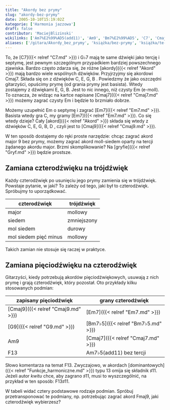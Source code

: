 ```yaml
---
title: "Akordy bez prymy"
slug: "akordy-bez-prymy"
date: 2005-10-10T15:19:02Z
kategorie: ['Harmonia jazzowa']
draft: false
contributor: 'MaciejBlizinski'
wikilinks: ['Am7%E2%99%AD5(add11)', 'Am9', 'Bm7%E2%99%AD5', 'C7', 'Cmaj7', 'Cmaj7', 'Cmaj9', 'Cmaj9', 'Em', 'Em', 'Em', 'Em7', 'Em7', 'Em7', 'F13', 'F13', 'F13%E2%99%AF11', 'Fmaj9', 'G%E2%99%AD7', 'G9', 'akord', 'akord', 'czterod%C5%BAwi%C4%99k', 'czterod%C5%BAwi%C4%99k', 'dominanta', 'gryf', 'pi%C4%99ciod%C5%BAwi%C4%99k', 'tr%C3%B3jd%C5%BAwi%C4%99k']
aliases: ['/gitara/Akordy_bez_prymy', 'książka/bez-prymy', 'książka/te-same-dźwięki-różne-akordy']
---
```

To, że [C7]({{< relref "C7.md" >}}) i G♭7<!-- link nie odnosił się do niczego: 'Akordy bez prymy' ('content/książka/Akordy_bez_prymy.md') links to 'G♭7' ('content/książka/G♭7.md') and that does not exist --> mają te same dźwięki
jako tercję i septymę, jest pewnym szczególnym przypadkiem bardziej
powszechnego zjawiska. Bardzo często zdarza się, że różne
[akordy]({{< relref "Akord" >}}) mają bardzo wiele wspólnych dźwięków.
Przyjrzyjmy się akordowi Cmaj7. Składa się on z dźwięków C, E, G, B .
Powiedzmy że jako oszczędni gitarzyści, opuścimy prymę (od grania prymy
jest basista). Wtedy zostajemy z dźwiękami E, G, B. Jest to nic innego,
niż czysty Em<!-- link nie odnosił się do niczego: 'Akordy bez prymy' ('content/książka/Akordy_bez_prymy.md') links to 'Em' ('content/książka/Em.md') and that does not exist --> (e-moll). To oznacza, że widząc na kartce
napisane [Cmaj7]({{< relref "Cmaj7.md" >}}) możemy zagrać czysty
Em<!-- link nie odnosił się do niczego: 'Akordy bez prymy' ('content/książka/Akordy_bez_prymy.md') links to 'Em' ('content/książka/Em.md') and that does not exist --> i będzie to brzmiało dobrze.

Możemy uzupełnić Em<!-- link nie odnosił się do niczego: 'Akordy bez prymy' ('content/książka/Akordy_bez_prymy.md') links to 'Em' ('content/książka/Em.md') and that does not exist --> o septymę i zagrać
[Em7]({{< relref "Em7.md" >}}). Basista wtedy gra C, my gramy
[Em7]({{< relref "Em7.md" >}}). Co się wtedy dzieje? Cały
[akord]({{< relref "Akord" >}}) składa się wtedy z dźwięków C, E, G, B, D ,
czyli jest to [Cmaj9]({{< relref "Cmaj9.md" >}}).

W ten sposób dostajemy do ręki proste narzędzie: chcąc zagrać akord
major 9 bez prymy, możemy zagrać akord moll-siedem oparty na tercji
żądanego akordu major. Brzmi skomplikowanie? Na
[gryfie]({{< relref "Gryf.md" >}}) będzie prostsze.

## Zamiana czterodźwięku na trójdźwięk

Każdy czterodźwięk<!-- link nie odnosił się do niczego: 'Akordy bez prymy' ('content/książka/Akordy_bez_prymy.md') links to 'czterodźwięk' ('content/książka/czterodźwięk.md') and that does not exist --> po usunięciu jego prymy
zamienia się w trójdźwięk<!-- link nie odnosił się do niczego: 'Akordy bez prymy' ('content/książka/Akordy_bez_prymy.md') links to 'trójdźwięk' ('content/książka/trójdźwięk.md') and that does not exist -->. Powstaje pytanie, w
jaki? To zależy od tego, jaki był to czterodźwięk. Spróbujmy to
uporządkować.

| czterodźwięk          | trójdźwięk  |
| --------------------- | ----------- |
| major                 | mollowy     |
| siedem                | zmniejszony |
| mol siedem            | durowy      |
| mol siedem pięć minus | mollowy     |

Takich zamian nie stosuje się raczej w praktyce.

## Zamiana pięciodźwięku na czterodźwięk

Gitarzyści, kiedy potrzebują akordów
pięciodźwiękowych<!-- link nie odnosił się do niczego: 'Akordy bez prymy' ('content/książka/Akordy_bez_prymy.md') links to 'pięciodźwięk' ('content/książka/pięciodźwięk.md') and that does not exist -->, usuwają z nich prymę
i grają czterodźwięk<!-- link nie odnosił się do niczego: 'Akordy bez prymy' ('content/książka/Akordy_bez_prymy.md') links to 'czterodźwięk' ('content/książka/czterodźwięk.md') and that does not exist -->, który pozostał. Oto
przykłady kilku stosowanych podmian:

| zapisany pięciodźwięk     | grany czterodźwięk                                   |
| ------------------------- | ---------------------------------------------------- |
| [Cmaj9]({{< relref "Cmaj9.md" >}}) | [Em7]({{< relref "Em7.md" >}})                                |
| [G9]({{< relref "G9.md" >}})       | [Bm7♭5]({{< relref "Bm7♭5.md" >}})                            |
| Am9<!-- link nie odnosił się do niczego: 'Akordy bez prymy' ('content/książka/Akordy_bez_prymy.md') links to 'Am9' ('content/książka/Am9.md') and that does not exist -->     | [Cmaj7]({{< relref "Cmaj7.md" >}})                            |
| F13<!-- link nie odnosił się do niczego: 'Akordy bez prymy' ('content/książka/Akordy_bez_prymy.md') links to 'F13' ('content/książka/F13.md') and that does not exist -->     | Am7♭5(add11)<!-- link nie odnosił się do niczego: 'Akordy bez prymy' ('content/książka/Akordy_bez_prymy.md') links to 'Am7♭5\\(add11\\)' ('content/książka/Am7♭5\\(add11\\).md') and that does not exist --> bez tercji |

Słowo komentarza na temat F13<!-- link nie odnosił się do niczego: 'Akordy bez prymy' ('content/książka/Akordy_bez_prymy.md') links to 'F13' ('content/książka/F13.md') and that does not exist -->. Zwyczajowo, w akordach
[dominantowych]({{< relref "Funkcje_harmoniczne.md" >}}) typu 13 omija się składnik ♯11.
Jeżeli autor *kwitu* chce, aby zagrano ♯11, musi to wyszczególnić, na
przykład w ten sposób: F13♯11<!-- link nie odnosił się do niczego: 'Akordy bez prymy' ('content/książka/Akordy_bez_prymy.md') links to 'F13♯11' ('content/książka/F13♯11.md') and that does not exist -->.

W tabeli widać cztery podstawowe rodzaje podmian. Spróbuj
przetransponować te podmiany, np. potrzebując zagrać akord
Fmaj9<!-- link nie odnosił się do niczego: 'Akordy bez prymy' ('content/książka/Akordy_bez_prymy.md') links to 'Fmaj9' ('content/książka/Fmaj9.md') and that does not exist -->, jaki czterodźwięk wybierzesz?

